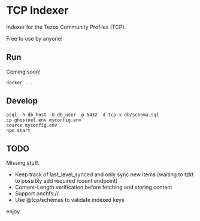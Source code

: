 # TCP Indexer

Indexer for the Tezos Community Profiles (TCP).

Free to use by anyone!

## Run

Coming soon!

```
docker ...
```

## Develop

```
psql -h db_host -U db_user -p 5432 -d tcp < db/schema.sql
cp ghostnet.env myconfig.env
source myconfig.env
npm start
```

## TODO

Missing stuff.

* Keep track of last_level_synced and only sync new items (waiting to tzkt to possibly add required /count endpoint)
* Content-Length verification before fetching and storing content
* Support onchfs://
* Use @tcp/schemas to validate indexed keys

enjoy.
